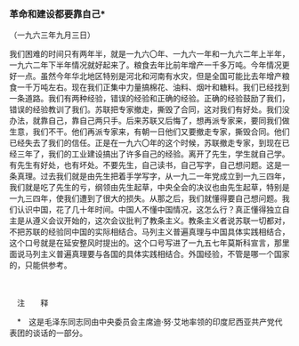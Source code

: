 ### **革命和建设都要靠自己**\*

（一九六三年九月三日）

我们困难的时间只有两年半，就是一九六〇年、一九六一年和一九六二年上半年，一九六二年下半年情况就好起来了。粮食去年比前年增产一千多万吨。今年情况更好一点。虽然今年华北地区特别是河北和河南有水灾，但是全国可能比去年增产粮食一千万吨左右。现在我们正集中力量搞棉花、油料、烟叶和糖料。我们已经找到一条道路。我们有两种经验，错误的经验和正确的经验。正确的经验鼓励了我们，错误的经验教训了我们。苏联把专家撤走，撕毁了合同，这对我们有好处。我们没办法，就靠自己，靠自己两只手。后来苏联又后悔了，想再派专家来，要同我们做生意，我们不干。他们再派专家来，有朝一日他们又要撤走专家，撕毁合同。他们已经失去了我们的信任。正是在一九六〇年的这个时候，苏联撤走专家，到现在已经三年了，我们的工业建设搞出了许多自己的经验。离开了先生，学生就自己学。有先生有好处，也有坏处。不要先生，自己读书，自己写字，自己想问题。这是一条真理。过去我们就是由先生把着手学写字，从一九二一年党成立到一九三四年，我们就是吃了先生的亏，纲领由先生起草，中央全会的决议也由先生起草，特别是一九三四年，使我们遭到了很大的损失。从那之后，我们就懂得要自己想问题。我们认识中国，花了几十年时间。中国人不懂中国情况，这怎么行？真正懂得独立自主是从遵义会议开始的，这次会议批判了教条主义。教条主义者说苏联一切都对，不把苏联的经验同中国的实际相结合。马列主义普遍真理与中国具体实践相结合，这个口号就是在延安整风时提出的。这个口号写进了一九五七年莫斯科宣言，那里面说马列主义普遍真理要与各国的具体实践相结合。外国经验，不管是哪一个国家的，只能供参考。

　　

　注　　释　

　\*　这是毛泽东同志同由中央委员会主席迪·努·艾地率领的印度尼西亚共产党代表团的谈话的一部分。